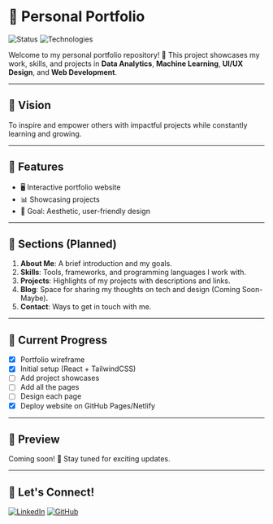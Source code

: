 # 🚀 Personal Portfolio

![Status](https://img.shields.io/badge/Status-In%20Progress-yellow)  ![Technologies](https://img.shields.io/badge/Built%20With-React%20%7C%20TailwindCSS-orange)

Welcome to my personal portfolio repository! 🌟 This project showcases my work, skills, and projects in **Data Analytics**, **Machine Learning**, **UI/UX Design**, and **Web Development**.
<!-- ![License](https://img.shields.io/badge/License-MIT-blue) -->
---

## 🎯 Vision
To inspire and empower others with impactful projects while constantly learning and growing.

---

## 📂 Features
- 🖥️ Interactive portfolio website
- 📊 Showcasing projects 
- 🌈 Goal: Aesthetic, user-friendly design

---

## 📌 Sections (Planned)
1. **About Me**: A brief introduction and my goals.
2. **Skills**: Tools, frameworks, and programming languages I work with.
3. **Projects**: Highlights of my projects with descriptions and links.
4. **Blog**: Space for sharing my thoughts on tech and design (Coming Soon-Maybe).
5. **Contact**: Ways to get in touch with me.
 
---

## 🚧 Current Progress
- [x] Portfolio wireframe
- [x] Initial setup (React + TailwindCSS)
- [ ] Add project showcases
- [ ] Add all the pages
- [ ] Design each page
- [x] Deploy website on GitHub Pages/Netlify

---

## 📸 Preview
Coming soon! 🎨 Stay tuned for exciting updates.

---

## 🤝 Let's Connect!
[![LinkedIn](https://img.shields.io/badge/LinkedIn-blue?logo=linkedin)](https://www.linkedin.com/in/sumaiyakawsar) [![GitHub](https://img.shields.io/badge/GitHub-black?logo=github)](https://github.com/sumaiyakawsar) 
<!-- [![Portfolio](https://img.shields.io/badge/Portfolio-lightgrey?logo=web)](https://sumaiyakawsar.github.io) -->


